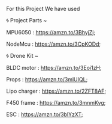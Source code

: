 For this Project We have used


🌀 Project Parts ~

MPU6050 :  https://amzn.to/3BhyjZj;

NodeMcu :  https://amzn.to/3CpKODd;

🌀 Drone Kit ~

BLDC motor :  https://amzn.to/3Eoi1zH;

Props :  https://amzn.to/3mlUIQL;

Lipo charger :  https://amzn.to/2ZFT8AF;

F450 frame :  https://amzn.to/3mnmKvg;

ESC :  https://amzn.to/3blYzXT;

